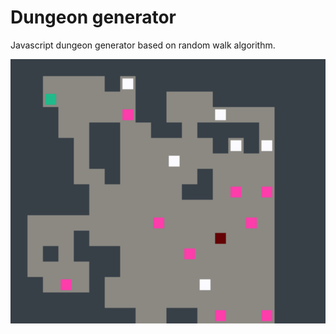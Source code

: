 # Dungeon generator

Javascript dungeon generator based on random walk algorithm.

![](screenshot1.png)
